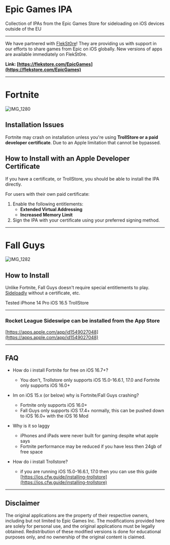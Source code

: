 # Epic Games IPA
Collection of IPAs from the Epic Games Store for sideloading on iOS devices outside of the EU

---

We have partnered with [FlekSt0re](https://flekstore.com/EpicGames)! They are providing us with support in our efforts to share games from Epic on iOS globally. New versions of apps are available immediately on FlekSt0re.

**Link: [https://flekstore.com/EpicGames](https://flekstore.com/EpicGames)**

---

# Fortnite
![IMG_1280](https://github.com/user-attachments/assets/4a4e9cbf-62bb-4271-83a6-f60fa319505e)

## Installation Issues
Fortnite may crash on installation unless you're using **TrollStore or a paid developer certificate**. Due to an Apple limitation that cannot be bypassed.

## How to Install with an Apple Developer Certificate
If you have a certificate, or TrollStore, you should be able to install the IPA directly.

For users with their own paid certificate:
1. Enable the following entitlements:
   - **Extended Virtual Addressing**
   - **Increased Memory Limit**
2. Sign the IPA with your certificate using your preferred signing method.

---

# Fall Guys
![IMG_1282](https://github.com/user-attachments/assets/f0901cba-76c8-4a97-b35f-47b3964d2e7b)

## How to Install
Unlike Fortnite, Fall Guys doesn't require special entitlements to play. [Sideloadly](https://sideloadly.io/) without a certificate, etc.

Tested iPhone 14 Pro iOS 16.5 TrollStore

---

### Rocket League Sideswipe can be installed from the App Store

[https://apps.apple.com/app/id1549027048](https://apps.apple.com/app/id1549027048) 

---

## FAQ

- How do i install Fortnite for free on iOS 16.7+?
  - You don't, Trollstore only supports iOS 15.0-16.6.1, 17.0 and Fortnite only supports iOS 16.0+

- Im on iOS 15.x (or below) why is Fortnite/Fall Guys crashing?
  - Fortnite only supports iOS 16.0+
  - Fall Guys only supports iOS 17.4+ normally, this can be pushed down to iOS 16.0+ with the iOS 16 Mod

- Why is it so laggy
  - iPhones and iPads were never built for gaming despite what apple says
  - Fortnite performance may be reduced if you have less then 24gb of free space

- How do i install Trollstore?
  - if you are running iOS 15.0-16.6.1, 17.0 then you can use this guide  
  [https://ios.cfw.guide/installing-trollstore](https://ios.cfw.guide/installing-trollstore)

---

## Disclaimer
The original applications are the property of their respective owners, including but not limited to Epic Games Inc. The modifications provided here are solely for personal use, and the original applications must be legally obtained. Redistribution of these modified versions is done for educational purposes only, and no ownership of the original content is claimed.
